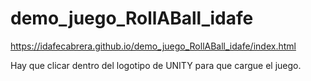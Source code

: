 # demo_juego_RollABall_idafe
https://idafecabrera.github.io/demo_juego_RollABall_idafe/index.html

Hay que clicar dentro del logotipo de UNITY para que cargue el juego.
